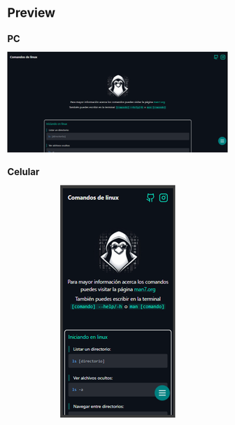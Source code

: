 # Preview

## PC
![alt text](preview_img.png)

## Celular
<center>
<img src="preview_cell.png" alt="preview en celular">
</center>
